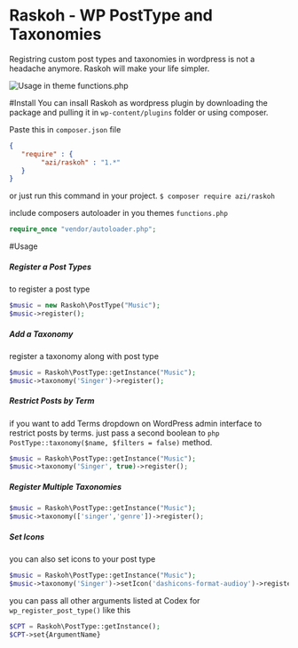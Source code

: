 # Raskoh - WP PostType and Taxonomies


Registring custom post types and taxonomies in wordpress is not a headache anymore. Raskoh will make your life simpler.

![Usage in theme functions.php](https://raw.githubusercontent.com/azeemhassni/Raskoh/master/code-capture.PNG)

#Install
You can insall Raskoh as wordpress plugin by downloading the package and pulling it in `wp-content/plugins` folder or
using composer.

Paste this in `composer.json` file
```json
{
   "require" : {
        "azi/raskoh" : "1.*"
   }
}
```

or just run this command in your project.
`$ composer require azi/raskoh`

include composers autoloader in you themes `functions.php` 
```php 
require_once "vendor/autoloader.php";
```

#Usage
##### Register a Post Types
to register a post type
```php
$music = new Raskoh\PostType("Music");
$music->register();
```
##### Add a Taxonomy
register a taxonomy along with post type
```php
$music = Raskoh\PostType::getInstance("Music");
$music->taxonomy('Singer')->register();
```

##### Restrict Posts by Term
if you want to add Terms dropdown on WordPress admin interface to restrict posts by terms. just pass a second boolean to 
```php PostType::taxonomy($name, $filters = false)```  method.
```php
$music = Raskoh\PostType::getInstance("Music");
$music->taxonomy('Singer', true)->register();
```

##### Register Multiple Taxonomies
```php
$music = Raskoh\PostType::getInstance("Music");
$music->taxonomy(['singer','genre'])->register();
```

##### Set Icons
you can also set icons to your post type 
```php
$music = Raskoh\PostType::getInstance("Music");
$music->taxonomy('Singer')->setIcon('dashicons-format-audioy')->register();
```



you can pass all other arguments listed at Codex for `wp_register_post_type()` like this
```php
$CPT = Raskoh\PostType::getInstance();
$CPT->set{ArgumentName}
```

